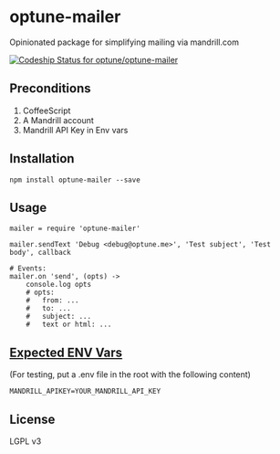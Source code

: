 optune-mailer
=============

Opinionated package for simplifying mailing via mandrill.com

[ ![Codeship Status for optune/optune-mailer](https://codeship.com/projects/9483dc80-0ba0-0133-52c5-265ef25499ca/status?branch=master)](https://codeship.com/projects/90874)

## Preconditions
1. CoffeeScript
2. A Mandrill account
3. Mandrill API Key in Env vars 


## Installation

    npm install optune-mailer --save


## Usage
    mailer = require 'optune-mailer'

    mailer.sendText 'Debug <debug@optune.me>', 'Test subject', 'Test body', callback

    # Events:
    mailer.on 'send', (opts) ->
        console.log opts
        # opts:
        #   from: ...
        #   to: ...
        #   subject: ...
        #   text or html: ...


## [Expected ENV Vars](http://12factor.net/config)
(For testing, put a .env file in the root with the following content)

    MANDRILL_APIKEY=YOUR_MANDRILL_API_KEY


## License
LGPL v3

